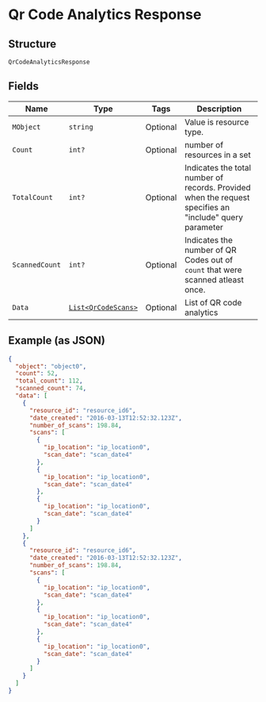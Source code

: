 
# Qr Code Analytics Response

## Structure

`QrCodeAnalyticsResponse`

## Fields

| Name | Type | Tags | Description |
|  --- | --- | --- | --- |
| `MObject` | `string` | Optional | Value is resource type. |
| `Count` | `int?` | Optional | number of resources in a set |
| `TotalCount` | `int?` | Optional | Indicates the total number of records. Provided when the request specifies an "include" query parameter |
| `ScannedCount` | `int?` | Optional | Indicates the number of QR Codes out of `count` that were scanned atleast once. |
| `Data` | [`List<QrCodeScans>`](../../doc/models/qr-code-scans.md) | Optional | List of QR code analytics |

## Example (as JSON)

```json
{
  "object": "object0",
  "count": 52,
  "total_count": 112,
  "scanned_count": 74,
  "data": [
    {
      "resource_id": "resource_id6",
      "date_created": "2016-03-13T12:52:32.123Z",
      "number_of_scans": 198.84,
      "scans": [
        {
          "ip_location": "ip_location0",
          "scan_date": "scan_date4"
        },
        {
          "ip_location": "ip_location0",
          "scan_date": "scan_date4"
        },
        {
          "ip_location": "ip_location0",
          "scan_date": "scan_date4"
        }
      ]
    },
    {
      "resource_id": "resource_id6",
      "date_created": "2016-03-13T12:52:32.123Z",
      "number_of_scans": 198.84,
      "scans": [
        {
          "ip_location": "ip_location0",
          "scan_date": "scan_date4"
        },
        {
          "ip_location": "ip_location0",
          "scan_date": "scan_date4"
        },
        {
          "ip_location": "ip_location0",
          "scan_date": "scan_date4"
        }
      ]
    }
  ]
}
```


